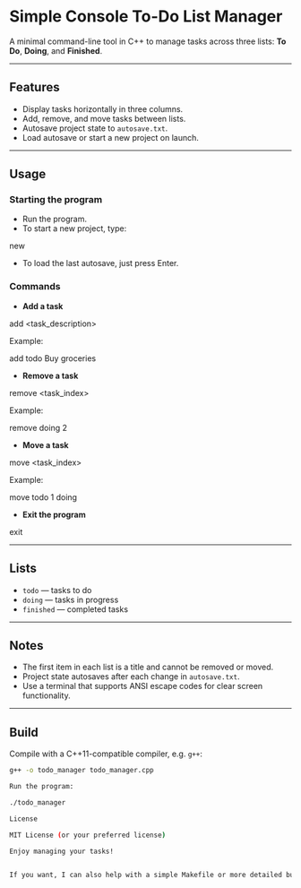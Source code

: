 # Simple Console To-Do List Manager

A minimal command-line tool in C++ to manage tasks across three lists: **To Do**, **Doing**, and **Finished**.

---

## Features

- Display tasks horizontally in three columns.
- Add, remove, and move tasks between lists.
- Autosave project state to `autosave.txt`.
- Load autosave or start a new project on launch.

---

## Usage

### Starting the program

- Run the program.
- To start a new project, type:

new <projectname>

- To load the last autosave, just press Enter.

### Commands

- **Add a task**

add <list> <task_description>

Example:

add todo Buy groceries


- **Remove a task**

remove <list> <task_index>

Example:

remove doing 2


- **Move a task**

move <from-list> <task_index> <to-list>

Example:

move todo 1 doing


- **Exit the program**

exit


---

## Lists

- `todo` — tasks to do
- `doing` — tasks in progress
- `finished` — completed tasks

---

## Notes

- The first item in each list is a title and cannot be removed or moved.
- Project state autosaves after each change in `autosave.txt`.
- Use a terminal that supports ANSI escape codes for clear screen functionality.

---

## Build

Compile with a C++11-compatible compiler, e.g. `g++`:

```bash
g++ -o todo_manager todo_manager.cpp

Run the program:

./todo_manager

License

MIT License (or your preferred license)

Enjoy managing your tasks!


If you want, I can also help with a simple Makefile or more detailed build instructions. Just ask!

